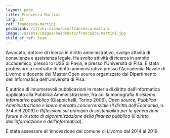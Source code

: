 ```yaml
---
layout: page
title: Francesca Martini
lang: it
ref: francesca-martini
permalink: /it/chi-siamo/bio/francesca-martini
image: /assets/images/headshots/francesca-martini.jpg
child_of_ref: team
---
```


Avvocato, dottore di ricerca in diritto amministrativo, svolge attività di consulenza e assistenza legale. Ha svolto attività di ricerca in ambito accademico, presso lo IUSS di Pavia, e presso l'Università di Pisa. È stata professore a contratto di diritto amministrativo presso l'Accademia Navale di Livorno e docente del Master Open source organizzato dal Dipartimento dell'Informatica dell'Università di Pisa.

È autrice di innumerevoli pubblicazioni in materia di diritto dell'informatica applicato alla Pubblica Amministrazione, fra cui la  monografia *Il sistema Informativo pubblico* (Giappichelli, Torino 2006), *Open source, Pubblica Amministrazione e libero mercato concorrenziale* (*Il diritto dell’Economia*, n. 3-4 del 2009) e *Riflessioni sul principio di sostenibilità per le generazioni future e lo stato di algoritmizzazione della finanza pubblica* (*Il diritto dell'informazione e dell’informatica*).

È stata assessore all'innovazione del comune di Livorno dal 2014 al 2019.
